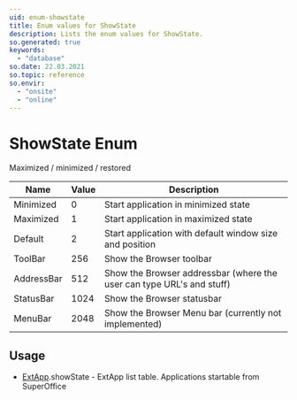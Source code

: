 ```yaml
---
uid: enum-showstate
title: Enum values for ShowState
description: Lists the enum values for ShowState.
so.generated: true
keywords:
  - "database"
so.date: 22.03.2021
so.topic: reference
so.envir:
  - "onsite"
  - "online"
---
```


# ShowState Enum

Maximized / minimized / restored

| Name | Value | Description |
|------|-------|-------------|
|Minimized|0|Start application in minimized state|
|Maximized|1|Start application in maximized state|
|Default|2|Start application with default window size and position|
|ToolBar|256|Show the Browser toolbar|
|AddressBar|512|Show the Browser addressbar (where the user can type URL's and stuff)|
|StatusBar|1024|Show the Browser statusbar|
|MenuBar|2048|Show the Browser Menu bar (currently not implemented)|

## Usage

* [ExtApp](../extapp.md).showState - ExtApp list table. Applications startable from SuperOffice
